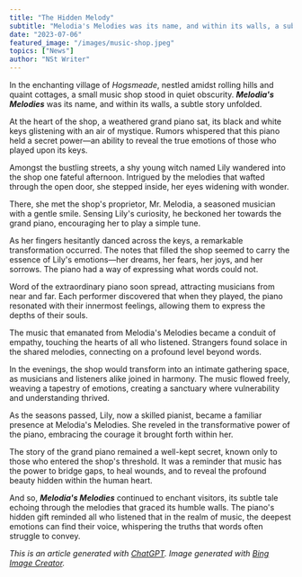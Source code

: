 ```yaml
---
title: "The Hidden Melody"
subtitle: "Melodia's Melodies was its name, and within its walls, a subtle story unfolded."
date: "2023-07-06"
featured_image: "/images/music-shop.jpeg"
topics: ["News"]
author: "NSt Writer"
---
```


In the enchanting village of _Hogsmeade_, nestled amidst rolling hills and quaint cottages, a small music shop stood in quiet obscurity. **_Melodia's Melodies_** was its name, and within its walls, a subtle story unfolded.

At the heart of the shop, a weathered grand piano sat, its black and white keys glistening with an air of mystique. Rumors whispered that this piano held a secret power—an ability to reveal the true emotions of those who played upon its keys.

Amongst the bustling streets, a shy young witch named Lily wandered into the shop one fateful afternoon. Intrigued by the melodies that wafted through the open door, she stepped inside, her eyes widening with wonder.

There, she met the shop's proprietor, Mr. Melodia, a seasoned musician with a gentle smile. Sensing Lily's curiosity, he beckoned her towards the grand piano, encouraging her to play a simple tune.

As her fingers hesitantly danced across the keys, a remarkable transformation occurred. The notes that filled the shop seemed to carry the essence of Lily's emotions—her dreams, her fears, her joys, and her sorrows. The piano had a way of expressing what words could not.

Word of the extraordinary piano soon spread, attracting musicians from near and far. Each performer discovered that when they played, the piano resonated with their innermost feelings, allowing them to express the depths of their souls.

The music that emanated from Melodia's Melodies became a conduit of empathy, touching the hearts of all who listened. Strangers found solace in the shared melodies, connecting on a profound level beyond words.

In the evenings, the shop would transform into an intimate gathering space, as musicians and listeners alike joined in harmony. The music flowed freely, weaving a tapestry of emotions, creating a sanctuary where vulnerability and understanding thrived.

As the seasons passed, Lily, now a skilled pianist, became a familiar presence at Melodia's Melodies. She reveled in the transformative power of the piano, embracing the courage it brought forth within her.

The story of the grand piano remained a well-kept secret, known only to those who entered the shop's threshold. It was a reminder that music has the power to bridge gaps, to heal wounds, and to reveal the profound beauty hidden within the human heart.

And so, **_Melodia's Melodies_** continued to enchant visitors, its subtle tale echoing through the melodies that graced its humble walls. The piano's hidden gift reminded all who listened that in the realm of music, the deepest emotions can find their voice, whispering the truths that words often struggle to convey.

_This is an article generated with [ChatGPT](https://chat.openai.com/). Image generated with [Bing Image Creator](https://www.bing.com/create)._
